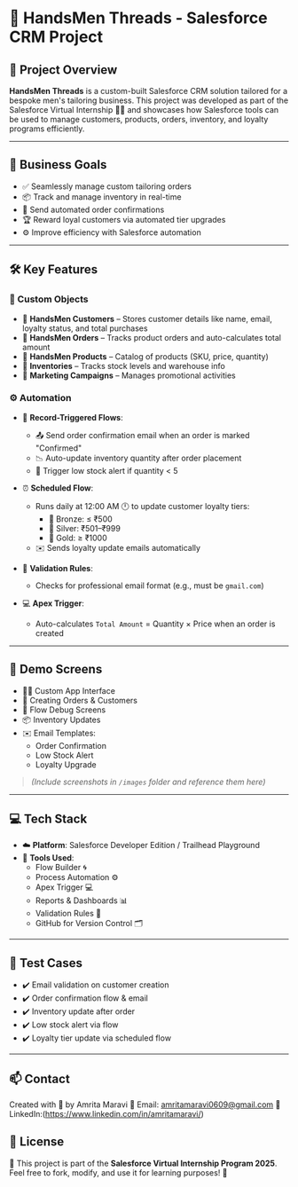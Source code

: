 # 🧵 HandsMen Threads - Salesforce CRM Project

## 📌 Project Overview

**HandsMen Threads** is a custom-built Salesforce CRM solution tailored for a bespoke men's tailoring business. This project was developed as part of the Salesforce Virtual Internship 👨‍💻 and showcases how Salesforce tools can be used to manage customers, products, orders, inventory, and loyalty programs efficiently.

---

## 🎯 Business Goals

- ✅ Seamlessly manage custom tailoring orders  
- 📦 Track and manage inventory in real-time  
- 📧 Send automated order confirmations  
- 🏆 Reward loyal customers via automated tier upgrades  
- ⚙️ Improve efficiency with Salesforce automation

---

## 🛠️ Key Features

### 🔧 Custom Objects

- 👤 **HandsMen Customers** – Stores customer details like name, email, loyalty status, and total purchases  
- 🧾 **HandsMen Orders** – Tracks product orders and auto-calculates total amount  
- 🧵 **HandsMen Products** – Catalog of products (SKU, price, quantity)  
- 🏪 **Inventories** – Tracks stock levels and warehouse info  
- 📣 **Marketing Campaigns** – Manages promotional activities  

### ⚙️ Automation

- 🔁 **Record-Triggered Flows**:
  - 📤 Send order confirmation email when an order is marked "Confirmed"
  - 📉 Auto-update inventory quantity after order placement
  - 🚨 Trigger low stock alert if quantity < 5  

- ⏰ **Scheduled Flow**:
  - Runs daily at 12:00 AM 🕛 to update customer loyalty tiers:
    - 🥉 Bronze: ≤ ₹500  
    - 🥈 Silver: ₹501–₹999  
    - 🥇 Gold: ≥ ₹1000  
  - ✉️ Sends loyalty update emails automatically  

- 🛑 **Validation Rules**:
  - Checks for professional email format (e.g., must be `gmail.com`)  

- 💻 **Apex Trigger**:
  - Auto-calculates `Total Amount` = Quantity × Price when an order is created  

---

## 📸 Demo Screens

- 🧑‍💼 Custom App Interface  
- 🧾 Creating Orders & Customers  
- 🔁 Flow Debug Screens  
- 📦 Inventory Updates  
- ✉️ Email Templates:  
  - Order Confirmation  
  - Low Stock Alert  
  - Loyalty Upgrade  
> *(Include screenshots in `/images` folder and reference them here)*

---

## 💻 Tech Stack

- ☁️ **Platform**: Salesforce Developer Edition / Trailhead Playground  
- 🧰 **Tools Used**:
  - Flow Builder 🌀  
  - Process Automation ⚙️  
  - Apex Trigger 💻  
  - Reports & Dashboards 📊  
  - Validation Rules 🚫  
  - GitHub for Version Control 🗂️

---

## 🧪 Test Cases

- ✔️ Email validation on customer creation  
- ✔️ Order confirmation flow & email  
- ✔️ Inventory update after order  
- ✔️ Low stock alert via flow  
- ✔️ Loyalty tier update via scheduled flow  

---

## 📫 Contact

Created with 💙 by Amrita Maravi
📧 Email: amritamaravi0609@gmail.com
🔗 LinkedIn:(https://www.linkedin.com/in/amritamaravi/)


## 📄 License

📝 This project is part of the **Salesforce Virtual Internship Program 2025**.  
Feel free to fork, modify, and use it for learning purposes! 🚀
